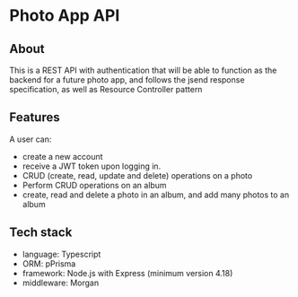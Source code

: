 # Photo App API

## About

This is a REST API with authentication that will be able to function as the backend for a future photo app, and follows the jsend response specification, as well as Resource Controller pattern

## Features

A user can:

- create a new account
- receive a JWT token upon logging in.
- CRUD (create, read, update and delete) operations on a photo
- Perform CRUD operations on an album
- create, read and delete a photo in an album, and add many photos to an album

## Tech stack

- language: Typescript
- ORM: pPrisma
- framework: Node.js with Express (minimum version 4.18)
- middleware: Morgan

